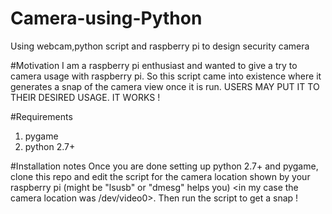 # Camera-using-Python
Using webcam,python script and raspberry pi to design security camera

#Motivation
I am a raspberry pi enthusiast and wanted to give a try to camera usage with raspberry pi.
So this script came into existence where it generates a snap of the camera view once it is run. 
USERS MAY PUT IT TO THEIR DESIRED USAGE. IT WORKS !

#Requirements
1. pygame
2. python 2.7+

#Installation notes
Once you are done setting up python 2.7+ and pygame, clone this repo and edit the script for the camera location shown by your raspberry pi (might be "lsusb" or "dmesg" helps you) <in my case the camera location was /dev/video0>. Then run the script to get a snap !
